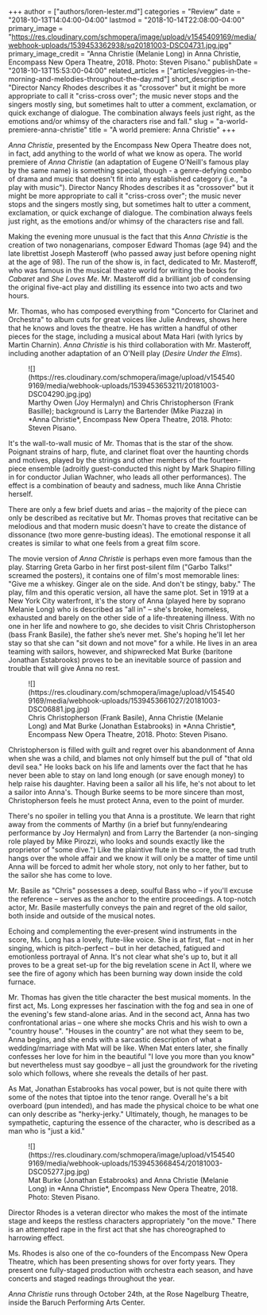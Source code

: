 +++
author = ["authors/loren-lester.md"]
categories = "Review"
date = "2018-10-13T14:04:00-04:00"
lastmod = "2018-10-14T22:08:00-04:00"
primary_image = "https://res.cloudinary.com/schmopera/image/upload/v1545409169/media/webhook-uploads/1539453362938/sq20181003-DSC04731.jpg.jpg"
primary_image_credit = "Anna Christie (Melanie Long) in Anna Christie, Encompass New Opera Theatre, 2018. Photo: Steven Pisano."
publishDate = "2018-10-13T15:53:00-04:00"
related_articles = ["articles/veggies-in-the-morning-and-melodies-throughout-the-day.md"]
short_description = "Director Nancy Rhodes describes it as &quot;crossover&quot; but it might be more appropriate to call it &quot;criss-cross over&quot;; the music never stops and the singers mostly sing, but sometimes halt to utter a comment, exclamation, or quick exchange of dialogue. The combination always feels just right, as the emotions and/or whimsy of the characters rise and fall."
slug = "a-world-premiere-anna-christie"
title = "A world premiere: Anna Christie"
+++

*Anna Christie*, presented by the Encompass New Opera Theatre does not, in fact, add anything to the world of what we know as opera. The world premiere of *Anna Christie* (an adaptation of Eugene O'Neill's famous play by the same name) is something special, though - a genre-defying combo of drama and music that doesn't fit into any established category (i.e., "a play with music"). Director Nancy Rhodes describes it as "crossover" but it might be more appropriate to call it "criss-cross over"; the music never stops and the singers mostly sing, but sometimes halt to utter a comment, exclamation, or quick exchange of dialogue. The combination always feels just right, as the emotions and/or whimsy of the characters rise and fall.

Making the evening more unusual is the fact that this *Anna Christie* is the creation of two nonagenarians, composer Edward Thomas (age 94) and the late librettist Joseph Masteroff (who passed away just before opening night at the age of 98). The run of the show is, in fact, dedicated to Mr. Masteroff, who was famous in the musical theatre world for writing the books for *Cabaret* and *She Loves Me*. Mr. Masteroff did a brilliant job of condensing the original five-act play and distilling its essence into two acts and two hours.

Mr. Thomas, who has composed everything from "Concerto for Clarinet and Orchestra" to album cuts for great voices like Julie Andrews, shows here that he knows and loves the theatre. He has written a handful of other pieces for the stage, including a musical about Mata Hari (with lyrics by Martin Charnin). *Anna Christie* is his third collaboration with Mr. Masteroff, including another adaptation of an O'Neill play (*Desire Under the Elms*).

<figure data-type="image">![](https://res.cloudinary.com/schmopera/image/upload/v1545409169/media/webhook-uploads/1539453653211/20181003-DSC04290.jpg.jpg)
<figcaption>Marthy Owen (Joy Hermalyn) and Chris Christopherson (Frank Basille); background is Larry the Bartender (Mike Piazza) in *Anna Christie*, Encompass New Opera Theatre, 2018. Photo: Steven Pisano.</figcaption>
</figure>

It's the wall-to-wall music of Mr. Thomas that is the star of the show. Poignant strains of harp, flute, and clarinet float over the haunting chords and motives, played by the strings and other members of the fourteen-piece ensemble (adroitly guest-conducted this night by Mark Shapiro filling in for conductor Julian Wachner, who leads all other performances). The effect is a combination of beauty and sadness, much like Anna Christie herself.

There are only a few brief duets and arias – the majority of the piece can only be described as recitative but Mr. Thomas proves that recitative can be melodious and that modern music doesn't have to create the distance of dissonance (two more genre-busting ideas). The emotional response it all creates is similar to what one feels from a great film score.

The movie version of *Anna Christie* is perhaps even more famous than the play. Starring Greta Garbo in her first post-silent film ("Garbo Talks!" screamed the posters), it contains one of film's most memorable lines: "Give me a whiskey. Ginger ale on the side. And don't be stingy, baby."  The play, film and this operatic version, all have the same plot. Set in 1919 at a New York City waterfront, it's the story of Anna (played here by soprano Melanie Long) who is described as "all in" – she's broke, homeless, exhausted and barely on the other side of  a life-threatening illness. With no one in her life and nowhere to go, she decides to visit Chris Christopherson (bass Frank Basile), the father she’s never met. She's hoping he'll let her stay so that she can "sit down and not move" for a while. He lives in an area teaming with sailors, however, and shipwrecked Mat Burke (baritone Jonathan Estabrooks) proves to be an inevitable source of passion and trouble that will give Anna no rest.

<figure data-type="image">![](https://res.cloudinary.com/schmopera/image/upload/v1545409169/media/webhook-uploads/1539453661027/20181003-DSC06881.jpg.jpg)
<figcaption>Chris Christopherson (Frank Basile), Anna Christie (Melanie Long) and Mat Burke (Jonathan Estabrooks) in *Anna Christie*, Encompass New Opera Theatre, 2018. Photo: Steven Pisano.</figcaption>
</figure>

Christopherson is filled with guilt and regret over his abandonment of Anna when she was a child, and blames not only himself but the pull of "that old devil sea." He looks back on his life and laments over the fact that he has never been able to stay on land long enough (or save enough money) to help raise his daughter. Having been a sailor all his life, he's not about to let a sailor into Anna's. Though Burke seems to be more sincere than most, Christopherson feels he must protect Anna, even to the point of murder.

There's no spoiler in telling you that Anna is a prostitute. We learn that right away from the comments of Marthy (in a brief but funny/endearing performance by Joy Hermalyn) and from Larry the Bartender (a non-singing role played by Mike Pirozzi, who looks and sounds exactly like the proprietor of "some dive.")  Like the plaintive flute in the score, the sad truth hangs over the whole affair and we know it will only be a matter of time until Anna will be forced to admit her whole story, not only to her father, but to the sailor she has come to love.

Mr. Basile as "Chris" possesses a deep, soulful Bass who – if you'll excuse the reference – serves as the anchor to the entire proceedings. A top-notch actor, Mr. Basile masterfully conveys the pain and regret of the old sailor, both inside and outside of the musical notes.

Echoing and complementing the ever-present wind instruments in the score, Ms. Long has a lovely, flute-like voice.  She is at first, flat – not in her singing, which is pitch-perfect – but in her detached, fatigued and emotionless portrayal of Anna. It's not clear what she's up to, but it all proves to be a great set-up for the big revelation scene in Act II, where we see the fire of agony which has been burning way down inside the cold furnace.

Mr. Thomas has given the title character the best musical moments. In the first act, Ms. Long expresses her fascination with the fog and sea in one of the evening's few stand-alone arias. And in the second act, Anna has two confrontational arias – one where she mocks Chris and his wish to own a "country house". "Houses in the country" are not what they seem to be, Anna begins, and she ends with a sarcastic description of what a wedding/marriage with Mat will be like. When Mat enters later, she finally confesses her love for him in the beautiful "I love you more than you know" but nevertheless must say goodbye – all just the groundwork for the riveting solo which follows, where she reveals the details of her past.

As Mat, Jonathan Estabrooks has vocal power, but is not quite there with some of the notes that tiptoe into the tenor range. Overall he's a bit overboard (pun intended), and has made the physical choice to be what one can only describe as "herky-jerky." Ultimately, though, he manages to be sympathetic, capturing the essence of the character, who is described as a man who is "just a kid."

<figure data-type="image">![](https://res.cloudinary.com/schmopera/image/upload/v1545409169/media/webhook-uploads/1539453668454/20181003-DSC05277.jpg.jpg)
<figcaption>Mat Burke (Jonathan Estabrooks) and Anna Christie (Melanie Long) in *Anna Christie*, Encompass New Opera Theatre, 2018. Photo: Steven Pisano.</figcaption>
</figure>

Director Rhodes is a veteran director who makes the most of the intimate stage and keeps the restless characters appropriately "on the move." There is an attempted rape in the first act that she has choreographed to harrowing effect.

Ms. Rhodes is also one of the co-founders of the Encompass New Opera Theatre, which has been presenting shows for over forty years. They present one fully-staged production with orchestra each season, and have concerts and staged readings throughout the year. 

*Anna Christie* runs through October 24th, at the Rose Nagelburg Theatre, inside the Baruch Performing Arts Center.
